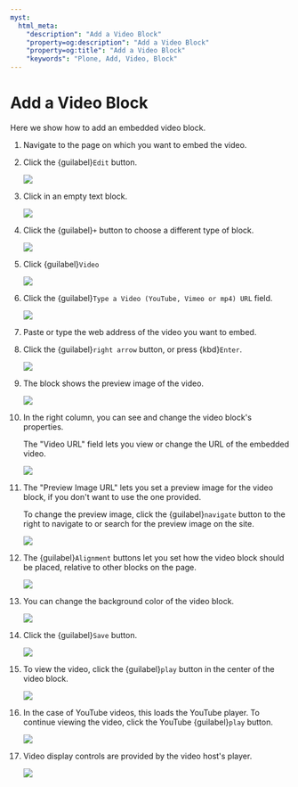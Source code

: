 ```yaml
---
myst:
  html_meta:
    "description": "Add a Video Block"
    "property=og:description": "Add a Video Block"
    "property=og:title": "Add a Video Block"
    "keywords": "Plone, Add, Video, Block"
---
```


# Add a Video Block

Here we show how to add an embedded video block.

1. Navigate to the page on which you want to embed the video.


2. Click the {guilabel}`Edit` button.

    ![](https://ajeuwbhvhr.cloudimg.io/colony-recorder.s3.amazonaws.com/files/2024-11-23/89feb1a2-af34-47c6-99e9-77427b9ad432/ascreenshot.jpeg?tl_px=0,0&br_px=1719,961&force_format=jpeg&q=100&width=1120.0&wat=1&wat_opacity=0.7&wat_gravity=northwest&wat_url=https://colony-recorder.s3.us-west-1.amazonaws.com/images/watermarks/FB923C_standard.png&wat_pad=13,33)


3. Click in an empty text block.

    ![](https://ajeuwbhvhr.cloudimg.io/colony-recorder.s3.amazonaws.com/files/2024-11-23/b31b1f63-0df8-4b0d-894e-b160a669e42f/ascreenshot.jpeg?tl_px=0,255&br_px=1719,1216&force_format=jpeg&q=100&width=1120.0&wat=1&wat_opacity=0.7&wat_gravity=northwest&wat_url=https://colony-recorder.s3.us-west-1.amazonaws.com/images/watermarks/FB923C_standard.png&wat_pad=496,276)


4. Click the {guilabel}`+` button to choose a different type of block.

    ![](https://ajeuwbhvhr.cloudimg.io/colony-recorder.s3.amazonaws.com/files/2024-11-23/21ae2a43-6230-456c-bb7d-8ba52f5a52a9/ascreenshot.jpeg?tl_px=232,309&br_px=1952,1270&force_format=jpeg&q=100&width=1120.0&wat=1&wat_opacity=0.7&wat_gravity=northwest&wat_url=https://colony-recorder.s3.us-west-1.amazonaws.com/images/watermarks/FB923C_standard.png&wat_pad=524,277)


5. Click {guilabel}`Video`

    ![](https://ajeuwbhvhr.cloudimg.io/colony-recorder.s3.amazonaws.com/files/2024-11-23/c020b022-8675-49e7-8b84-34e8e5a65c75/ascreenshot.jpeg?tl_px=793,0&br_px=2513,961&force_format=jpeg&q=100&width=1120.0&wat=1&wat_opacity=0.7&wat_gravity=northwest&wat_url=https://colony-recorder.s3.us-west-1.amazonaws.com/images/watermarks/FB923C_standard.png&wat_pad=524,214)


6. Click the {guilabel}`Type a Video (YouTube, Vimeo or mp4) URL` field.

    ![](https://ajeuwbhvhr.cloudimg.io/colony-recorder.s3.amazonaws.com/files/2024-11-23/79330f38-081d-4d16-b5a0-9e4b2dbb0f3d/ascreenshot.jpeg?tl_px=162,614&br_px=1881,1576&force_format=jpeg&q=100&width=1120.0&wat=1&wat_opacity=0.7&wat_gravity=northwest&wat_url=https://colony-recorder.s3.us-west-1.amazonaws.com/images/watermarks/FB923C_standard.png&wat_pad=524,282)


7. Paste or type the web address of the video you want to embed.


8. Click the {guilabel}`right arrow` button, or press {kbd}`Enter`.

    ![](https://ajeuwbhvhr.cloudimg.io/colony-recorder.s3.amazonaws.com/files/2024-11-23/c2a67e0a-eb25-4535-90a4-bd4a0ce8dac1/ascreenshot.jpeg?tl_px=474,614&br_px=2194,1576&force_format=jpeg&q=100&width=1120.0&wat=1&wat_opacity=0.7&wat_gravity=northwest&wat_url=https://colony-recorder.s3.us-west-1.amazonaws.com/images/watermarks/FB923C_standard.png&wat_pad=524,281)


9. The block shows the preview image of the video.

    ![](https://ajeuwbhvhr.cloudimg.io/colony-recorder.s3.amazonaws.com/files/2024-11-23/9b4f7f32-bbf3-4001-b96b-0972ec3428e1/ascreenshot.jpeg?tl_px=0,105&br_px=1719,1066&force_format=jpeg&q=100&width=1120.0&wat=1&wat_opacity=0.7&wat_gravity=northwest&wat_url=https://colony-recorder.s3.us-west-1.amazonaws.com/images/watermarks/FB923C_standard.png&wat_pad=146,277)


10. In the right column, you can see and change the video block's properties. 

    The "Video URL" field lets you view or change the URL of the embedded video.

    ![](https://ajeuwbhvhr.cloudimg.io/colony-recorder.s3.amazonaws.com/files/2024-11-23/52f559cf-7aed-4e4a-b9af-6b1402135215/ascreenshot.jpeg?tl_px=1090,0&br_px=2810,961&force_format=jpeg&q=100&width=1120.0&wat=1&wat_opacity=0.7&wat_gravity=northwest&wat_url=https://colony-recorder.s3.us-west-1.amazonaws.com/images/watermarks/FB923C_standard.png&wat_pad=677,154)


11. The "Preview Image URL" lets you set a preview image for the video block, if you don't want to use the one provided. 

    To change the preview image, click the {guilabel}`navigate` button to the right to navigate to or search for the preview image on the site.

    ![](https://ajeuwbhvhr.cloudimg.io/colony-recorder.s3.amazonaws.com/files/2024-11-23/0d76ee5f-2d25-4ef2-ab5c-fc53b1cb4162/ascreenshot.jpeg?tl_px=1090,0&br_px=2810,961&force_format=jpeg&q=100&width=1120.0&wat=1&wat_opacity=0.7&wat_gravity=northwest&wat_url=https://colony-recorder.s3.us-west-1.amazonaws.com/images/watermarks/FB923C_standard.png&wat_pad=677,241)


12. The {guilabel}`Alignment` buttons let you set how the video block should be placed, relative to other blocks on the page.

    ![](https://ajeuwbhvhr.cloudimg.io/colony-recorder.s3.amazonaws.com/files/2024-11-23/4682167f-abe4-4c66-a940-55e795061ef1/ascreenshot.jpeg?tl_px=1090,77&br_px=2810,1038&force_format=jpeg&q=100&width=1120.0&wat=1&wat_opacity=0.7&wat_gravity=northwest&wat_url=https://colony-recorder.s3.us-west-1.amazonaws.com/images/watermarks/FB923C_standard.png&wat_pad=902,277)


13. You can change the background color of the video block.

    ![](https://ajeuwbhvhr.cloudimg.io/colony-recorder.s3.amazonaws.com/files/2024-11-23/4ac158f9-893b-452e-b9b0-4b625eb5ac6f/ascreenshot.jpeg?tl_px=1090,425&br_px=2810,1386&force_format=jpeg&q=100&width=1120.0&wat=1&wat_opacity=0.7&wat_gravity=northwest&wat_url=https://colony-recorder.s3.us-west-1.amazonaws.com/images/watermarks/FB923C_standard.png&wat_pad=844,277)


14. Click the {guilabel}`Save` button.

    ![](https://ajeuwbhvhr.cloudimg.io/colony-recorder.s3.amazonaws.com/files/2024-11-23/82a5d6ca-1101-4775-902c-9ffe4184828d/ascreenshot.jpeg?tl_px=0,0&br_px=1719,961&force_format=jpeg&q=100&width=1120.0&wat=1&wat_opacity=0.7&wat_gravity=northwest&wat_url=https://colony-recorder.s3.us-west-1.amazonaws.com/images/watermarks/FB923C_standard.png&wat_pad=30,22)


15. To view the video, click the {guilabel}`play` button in the center of the video block.

    ![](https://ajeuwbhvhr.cloudimg.io/colony-recorder.s3.amazonaws.com/files/2024-11-23/e354c1eb-ca52-4da7-a255-bc9987e8b10a/ascreenshot.jpeg?tl_px=612,411&br_px=2332,1372&force_format=jpeg&q=100&width=1120.0&wat=1&wat_opacity=0.7&wat_gravity=northwest&wat_url=https://colony-recorder.s3.us-west-1.amazonaws.com/images/watermarks/FB923C_standard.png&wat_pad=524,277)


16. In the case of YouTube videos, this loads the YouTube player. To continue viewing the video, click the YouTube {guilabel}`play` button.

    ![](https://ajeuwbhvhr.cloudimg.io/colony-recorder.s3.amazonaws.com/files/2024-11-23/9a095787-2578-4119-95ac-25960518a169/ascreenshot.jpeg?tl_px=612,409&br_px=2332,1370&force_format=jpeg&q=100&width=1120.0&wat=1&wat_opacity=0.7&wat_gravity=northwest&wat_url=https://colony-recorder.s3.us-west-1.amazonaws.com/images/watermarks/FB923C_standard.png&wat_pad=524,277)


17. Video display controls are provided by the video host's player.

    ![](https://ajeuwbhvhr.cloudimg.io/colony-recorder.s3.amazonaws.com/files/2024-11-23/e7654737-bcc5-4fd3-8885-55f37d55dfdb/ascreenshot.jpeg?tl_px=0,614&br_px=1719,1576&force_format=jpeg&q=100&width=1120.0&wat=1&wat_opacity=0.7&wat_gravity=northwest&wat_url=https://colony-recorder.s3.us-west-1.amazonaws.com/images/watermarks/FB923C_standard.png&wat_pad=345,462)
